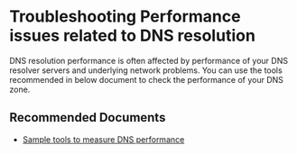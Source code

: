<properties
    pageTitle="Performance issues related to DNS resolution"
    description="Performance issues related to DNS resolution"
    infoBubbleText=""
    service="microsoft.network"
    resource="dnszones"
    authors="rohinkoul"
    ms.author="rohink"
    displayOrder=""
    articleId="dns-performance"
    diagnosticScenario=""
    selfHelpType="resource"
    supportTopicIds="32560536"
    resourceTags=""
    productPesIds="15804"
    cloudEnvironments="public,fairfax,blackForest,mooncake"
/>

# Troubleshooting Performance issues related to DNS resolution

DNS resolution performance is often affected by performance of your DNS resolver servers and underlying network problems.
You can use the tools recommended in below document to check the performance of your DNS zone.

## **Recommended Documents**

* [Sample tools to measure DNS performance](https://docs.microsoft.com/azure/traffic-manager/traffic-manager-performance-considerations#sample-tools-to-measure-dns-performance)
